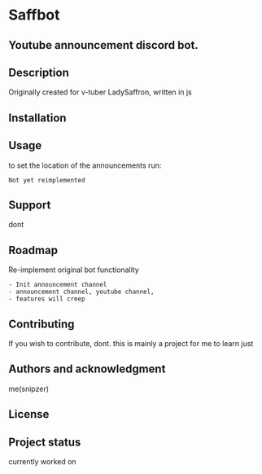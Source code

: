 # Saffbot

## Youtube announcement discord bot.

## Description
Originally created for v-tuber LadySaffron, written in js


## Installation


## Usage
to set the location of the announcements run:
```
Not yet reimplemented
```

## Support
dont

## Roadmap
Re-implement original bot functionality
```
- Init announcement channel
- announcement channel, youtube channel,
- features will creep 
```

## Contributing
If you wish to contribute, dont. this is mainly a project for me to learn just

## Authors and acknowledgment
me(snipzer)

## License

## Project status
currently worked on
